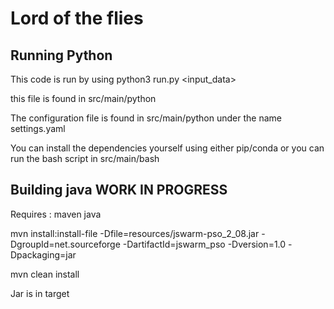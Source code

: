 # Lord of the flies
## Running Python
This code is run by using  python3 run.py <input_data> 

this file is found in src/main/python


The configuration file is found in src/main/python under the name settings.yaml


You can install the dependencies yourself using either pip/conda or you can run the bash script in src/main/bash

## Building java WORK IN PROGRESS 
Requires : maven java

mvn install:install-file -Dfile=resources/jswarm-pso_2_08.jar -DgroupId=net.sourceforge -DartifactId=jswarm_pso -Dversion=1.0 -Dpackaging=jar

mvn clean install

Jar is in target
